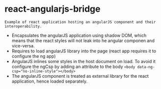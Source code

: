 # react-angularjs-bridge
    Example of react application hosting an angularJS component and their interoperability.

- Encapsulates the angularJS application using shadow DOM, which means that the react styles will not leak into he angular componen and vice-versa.
- Requires to load angularJS library into the page (react app requires it to configure the ng app)
- AngularJS inlines some styles in the host document on load. To avoid it configure the ngCsp by adding an attribute to the body
    ```<body data-ng-csp="no-inline-style"></body>``` 
- The angularJS component is treated as external library for the react application, hence loaded separately. 
